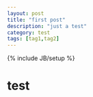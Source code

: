 ```yaml
---
layout: post
title: "first post"
description: "just a test"
category: test
tags: [tag1,tag2]
---
```

{% include JB/setup %}

<h1>test</h1>

